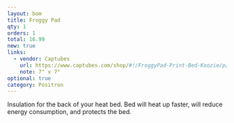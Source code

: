 ```yaml
---
layout: bom
title: Froggy Pad
qty: 1
orders: 1
total: 16.99
new: true
links:
  - vendor: Captubes
    url: https://www.captubes.com/shop/#!/FroggyPad-Print-Bed-Koozie/p/701256710
    note: 7" x 7"
optional: true
category: Positron
---
```


Insulation for the back of your heat bed. Bed will heat up faster, will reduce energy consumption, and protects the bed.